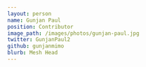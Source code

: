 ```yaml
---
layout: person
name: Gunjan Paul
position: Contributor
image_path: /images/photos/gunjan-paul.jpg
twitter: GunjanPaul2
github: gunjanmimo
blurb: Mesh Head
---
```

